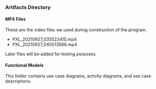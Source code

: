 ### Artifacts Directory

#### MP4 Files

These are the video files we used during construction of the program. 
- PXL_20210927_035523415.mp4
- PXL_20210927_040513568.mp4

Later files will be added for testing purposes. 

#### Functional Models

This folder contains use case diagrams, activity diagrams, and use case descriptions. 

